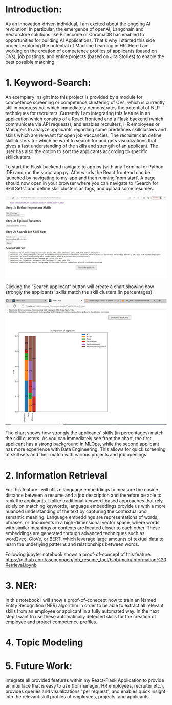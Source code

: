 # Introduction:
As an innovation-driven individual, I am excited about the ongoing AI revolution! In particular, the emergence of openAI, Langchain and Vectorstore solutions like Pineccone or ChromaDB has enabled to opportunities for building AI Applications. 
That's why I started this side project exploring the potential of Machine Learning in HR. Here I am working on the creation of competence profiles of applicants (based on CVs), job postings, and entire projects (based on Jira Stories) to enable the best possible matching.



# 1. Keyword-Search:

An exemplary insight into this project is provided by a module for competence screening or competence clustering of CVs, which is currently still in progress but which immediately demonstrates the potential of NLP techniques for recruiters. Currently I am integrating this feature in an application which consists of a React frontend and a Flask backend (which communicate via API requests), and enables recruiters, HR employees or Managers to analyze applicants regarding some predefines skillclusters and skills which are relevant for open job vaccancies. The recruiter can define skillclusters for which he want to search for and gets visualizations that gives a fast understanding of the skills and strength of an applicant. The user has also the option to sort the applicants according to specific skillclusters.

To start the Flask backend navigate to app.py (with any Terminal or Python IDE) and run the script app.py. Afterwards the React frontend can be launched by navigating to my-app and then running ‘npm start’. A page should now open in your browser where you can navigate to “Search for Skill Sets” and define skill clusters as tags, and upload some resumes.

![Selected skillclusters](defined_skillclusters.JPG)

Clicking the “Search applicant” button will create a chart showing how strongly the applicants' skills match the skill clusters (in percentages). 

![Alt Text](output_skillcluster.JPG)


The chart shows how strongly the applicants' skills (in percentages) match the skill clusters. As you can immediately see from the chart, the first applicant has a strong background in MLOps, while the second applicant has more experience with Data Engineering. This allows for quick screening of skill sets and their match with various projects and job openings.



# 2. Information Retrieval
For this feature I will utilize language embeddings to measure the cosine distance between a resume and a job description and therefore be able to rank the applicants. Unlike traditional keyword-based approaches that rely solely on matching keywords, language embeddings provide us with a more nuanced understanding of the text by capturing the contextual and semantic meaning.
Language embeddings are representations of words, phrases, or documents in a high-dimensional vector space, where words with similar meanings or contexts are located closer to each other. These embeddings are generated through advanced techniques such as word2vec, GloVe, or BERT, which leverage large amounts of textual data to learn the underlying patterns and relationships between words.

Following jupyter notebook shows a proof-of-concept of this feature: https://github.com/ascheppach/job_resume_tool/blob/main/Information%20Retrieval.ipynb

# 3. NER:
In this notebook I will show a proof-of-conecept how to train an Named Entity Recognition (NER) algorithm in order to be able to extract all relevant skills from an employee or applicant in a fully automated way. In the next step I want to use these automatically detected skills for the creation of employee and project competence profiles.


# 4. Topic Modeling


# 5. Future Work:
Integrate all provided features within my React-Flask Application to provide an interface that is easy to use (for manager, HR employees, recruiter etc.), provides queries and visualizations "per request", and enables quick insight into the relevant skill profiles of employees, projects, and applicants.







